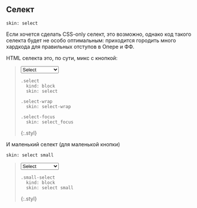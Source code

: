 ---
---

## Селект

    skin: select

Если хочется сделать CSS-only селект, это возможно, однако код такого селекта будет не особо оптимальным: приходится городить много хардкода для правильных отступов в Опере и ФФ.

HTML селекта это, по сути, микс с кнопкой:

> <span class="button select-wrap">
>     <select class="select">
>         <option>Select</option>
>         <option>Bar</option>
>         <option>Baz long long</option>
>     </select>
>     <span class="select-focus"></span>
> </span>
>
>     .select
>       kind: block
>       skin: select
>
>     .select-wrap
>       skin: select-wrap
>
>     .select-focus
>       skin: select_focus
> {:.styl}

И маленький селект (для маленькой кнопки)

    skin: select small

> <span class="small-button select-wrap">
>     <select class="small-select">
>         <option>Select</option>
>         <option>Bar</option>
>         <option>Baz long long</option>
>     </select>
>     <span class="select-focus"></span>
> </span>
>
>     .small-select
>       kind: block
>       skin: select small
> {:.styl}
